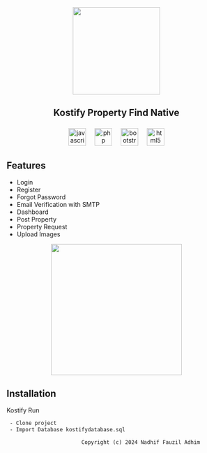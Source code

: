 
<div align="center">
  <img height="200" src="https://i.ibb.co.com/Gf6PnKW/Kostifyop.png"  />
</div>

###

<h2 align="center">Kostify Property Find Native</h2>

###

<div align="center">
  <img src="https://cdn.jsdelivr.net/gh/devicons/devicon/icons/javascript/javascript-original.svg" height="40" alt="javascript logo"  />
  <img width="12" />
  <img src="https://cdn.jsdelivr.net/gh/devicons/devicon/icons/php/php-original.svg" height="40" alt="php logo"  />
  <img width="12" />
  <img src="https://cdn.jsdelivr.net/gh/devicons/devicon/icons/bootstrap/bootstrap-original.svg" height="40" alt="bootstrap logo"  />
  <img width="12" />
  <img src="https://cdn.jsdelivr.net/gh/devicons/devicon/icons/html5/html5-original.svg" height="40" alt="html5 logo"  />
</div>

###

## Features

- Login
- Register
- Forgot Password
- Email Verification with SMTP
- Dashboard
- Post Property
- Property Request
- Upload Images

<div align="center">
   <img height="300" src="https://i.ibb.co.com/zPG0Cwm/Screenshot-49.png"  />
</div>



## Installation

Kostify Run

```bash
 - Clone project
 - Import Database kostifydatabase.sql

```
    
                            Copyright (c) 2024 Nadhif Fauzil Adhim

